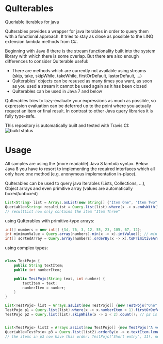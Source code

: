 # QuIterables
Queriable iterables for java

QuIterables provides a wrapper for java Iterables in order to query them with a functional approach.
It tries to stay as close as possible to the LINQ extension lambda methods from C#.

Beginning with Java 8 there is the stream functionality built into the system library with which there is some overlap.
But there are also enough differences to consider QuIterable useful:
 - There are methods which are currently not available using streams (skip, take, skipWhile, takeWhile, firstOrDefault, lastorDefault, ...)
 - QuIterables' objects can be resused as many times you want, as soon as you used a stream it cannot be used again as it has been closed
 - QuIterables can be used in Java 7 and below
 
QuIterables tries to lazy-evaluate your expressions as much as possible, so expression evaluation can be deferred up to the point where you actually request an item or
final result. In contrast to other Java query libraries it is fully type-safe.

This repository is automatically built and tested with Travis CI:<br/>
![build status](https://api.travis-ci.org/renber/QuIterables.svg?branch=master)

# Usage

All samples are using the (more readable) Java 8 lambda syntax. Below Java 8 you have to resort to implementing the required interfaces which all only have one method (e.g. anonymous implementation in-place).

QuIterables can be used to query java Iterables (Lists, Collections, ...), Object arrays and even primitive array (values are automatically boxed/unboxed)

```java
List<String> list = Arrays.asList(new String[] {"Item One", "Item Two", "Item Three"});
Queriable<String> resultList = Query.list(list).where(x -> x.endsWith("e")).skip(1);
// resultList now only contains the item "Item Three"
```

using QuIterables with primitive-type arrays:

```java
int[] numbers = new int[] {34, 76, 3, 12, 55, 23, 105, 67, 12};		
int minimumValue = Query.array(numbers).min(x -> x).intValue(); // min returns java.lang.Number
int[] sortedArray = Query.array(numbers).orderBy(x -> x).toPrimitiveArray().intArray();
```

using complex types:
```java

class TestPojo {	
    public String textItem;	    
	public int numberItem;

	public TestPojo(String text, int number) {
		textItem = text;
		numberItem = number;	
	}				
}

List<TestPojo> list = Arrays.asList(new TestPojo[] {new TestPojo("One", 1), new TestPojo("Two", 2), new TestPojo("Three", 3)});
TestPojo p1 = Query.list(list).where(x -> x.numberItem > 1).firstOrDefault(); // p1 is now TestPojo("Two", 2)
TestPojo p2 = Query.list(list).skipWhile(x -> x < 2).count(); // p2 is now TestPojo("Three", 3)


List<TestPojo> list2 = Arrays.asList(new TestPojo[] {new TestPojo("A very long entry", 1), new TestPojo("Short entry", 26), new TestPojo("Short entry", 11)});
Queriable<TestPojo> p3 = Query.list(list2).orderBy(x -> x.textItem.length()).thenBy(x -> x.numberItem); 
// the items in p3 now have this order: TestPojo("Short entry", 11), new TestPojo("Short entry", 26), new TestPojo("A very long entry", 1)

